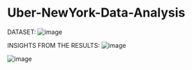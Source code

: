 # Uber-NewYork-Data-Analysis

DATASET:          ![image](https://github.com/Srivatsan8055/Uber-NewYork-Data-Analysis/assets/114812178/3c31bb19-2481-4a9e-9f15-f24b3e4b7675)

INSIGHTS FROM THE RESULTS:
![image](https://github.com/Srivatsan8055/Uber-NewYork-Data-Analysis/assets/114812178/55e1819a-607d-4449-ab13-742bc0d9f088)

![image](https://github.com/Srivatsan8055/Uber-NewYork-Data-Analysis/assets/114812178/82c1ea92-f2e5-4a71-8e92-118380b15d5d)

